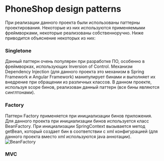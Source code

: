 # PhoneShop design patterns
При реализации данного проекта были использованы паттерны проектирования. Некоторые из них используются применяемыми фреймворками, некоторые реализованы собственноручно. Ниже приводится объяснение некоторых из них:
### Singletone
Данный паттерн очень популярен при разработке ПО, особенно в фреймворках, использующих Inversion of Control. Механизм Dependency Injection (для данного проекта это механизм в Spring Framework и Angular Framework) манипулирует бинами и выполняет их внедрение при обращении из различных классов. В данном проекте, используя scope бинов, реализован данный паттерн (все бины являются синглтонами).
### Factory
Паттерн Factory применяется при инициализации бинов приложения. Для данного проекта при инициализации бинов используется класс BeanFactory. При инициализации SpringContext вызывается метод getBean, который создает бин в соответствии с xml конфигурацией (для данного проекта вместо xml используются java аннотации).
![BeanFactory](https://raw.githubusercontent.com/s1ovak/PhoneShop/master/DesignPatterns/Screens/springFactory.png)
### MVC
